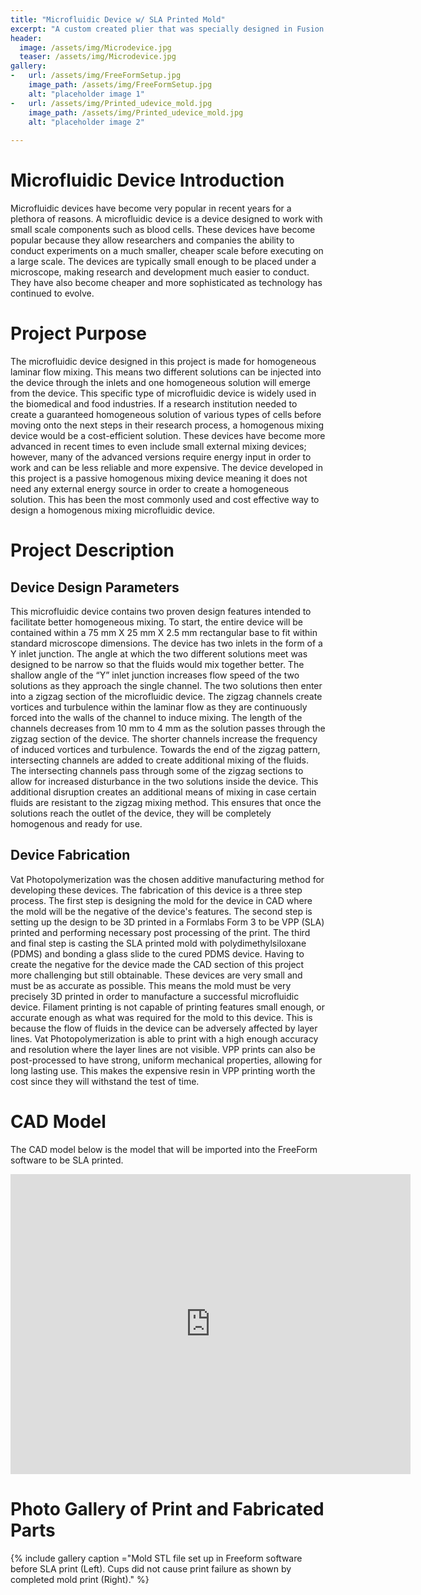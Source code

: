```yaml
---
title: "Microfluidic Device w/ SLA Printed Mold"
excerpt: "A custom created plier that was specially designed in Fusion 360 to be printed on a dual extruder Makergear 3D printer."
header:
  image: /assets/img/Microdevice.jpg
  teaser: /assets/img/Microdevice.jpg
gallery:
-   url: /assets/img/FreeFormSetup.jpg
    image_path: /assets/img/FreeFormSetup.jpg
    alt: "placeholder image 1"
-   url: /assets/img/Printed_udevice_mold.jpg
    image_path: /assets/img/Printed_udevice_mold.jpg
    alt: "placeholder image 2"
  
---
```

# Microfluidic Device Introduction

Microfluidic devices have become very popular in recent years for a plethora of reasons. A microfluidic device is a device designed to work with small scale components such as blood cells. These devices have become popular because they allow researchers and companies the ability to conduct experiments on a much smaller, cheaper scale before executing on a large scale. The devices are typically small enough to be placed under a microscope, making research and development much easier to conduct. They have also become cheaper and more sophisticated as technology has continued to evolve. 

# Project Purpose 

The microfluidic device designed in this project is made for homogeneous laminar flow mixing. This means two different solutions can be injected into the device through the inlets and one homogeneous solution will emerge from the device. This specific type of microfluidic device is widely used in the biomedical and food industries. If a research institution needed to create a guaranteed homogeneous solution of various types of cells before moving onto the next steps in their research process, a homogenous mixing device would be a cost-efficient solution. These devices have become more advanced in recent times to even include small external mixing devices; however, many of the advanced versions require energy input in order to work and can be less reliable and more expensive. The device developed in this project is a passive homogenous mixing device meaning it does not need any external energy source in order to create a homogeneous solution. This has been the most commonly used and cost effective way to design a homogenous mixing microfluidic device.

# Project Description

## Device Design Parameters

This microfluidic device contains two proven design features intended to facilitate better homogeneous mixing. To start, the entire device will be contained within a 75 mm X 25 mm X 2.5 mm rectangular base to fit within standard microscope dimensions. The device has two inlets in the form of a Y inlet junction. The angle at which the two different solutions meet was designed to be narrow so that the fluids would mix together better. The shallow angle of the “Y” inlet junction increases flow speed of the two solutions as they approach the single channel. The two solutions then enter into a zigzag section of the microfluidic device. The zigzag channels create vortices and turbulence within the laminar flow as they are continuously forced into the walls of the channel to induce mixing. The length of the channels decreases from 10 mm to 4 mm as the solution passes through the zigzag section of the device. The shorter channels increase the frequency of induced vortices and turbulence. Towards the end of the zigzag pattern, intersecting channels are added to create additional mixing of the fluids. The intersecting channels pass through some of the zigzag sections to allow for increased disturbance in the two solutions inside the device. This additional disruption creates an additional means of mixing in case certain fluids are resistant to the zigzag mixing method. This ensures that once the solutions reach the outlet of the device, they will be completely homogenous and ready for use.

## Device Fabrication

Vat Photopolymerization was the chosen additive manufacturing method for developing these devices. The fabrication of this device is a three step process. The first step is designing the mold for the device in CAD where the mold will be the negative of the device's features. The second step is setting up the design to be 3D printed in a Formlabs Form 3 to be VPP (SLA) printed and performing necessary post processing of the print. The third and final step is casting the SLA printed mold with polydimethylsiloxane (PDMS) and bonding a glass slide to the cured PDMS device. Having to create the negative for the device made the CAD section of this project more challenging but still obtainable. These devices are very small and must be as accurate as possible. This means the mold must be very precisely 3D printed in order to manufacture a successful microfluidic device. Filament printing is not capable of printing features small enough, or accurate enough as what was required for the mold to this device. This is because the flow of fluids in the device can be adversely affected by layer lines. Vat Photopolymerization is able to print with a high enough accuracy and resolution where the layer lines are not visible. VPP prints can also be post-processed to have strong, uniform mechanical properties, allowing for long lasting use. This makes the expensive resin in VPP printing worth the cost since they will withstand the test of time.
 

# CAD Model

The CAD model below is the model that will be imported into the FreeForm software to be SLA printed.

<iframe src="https://vanderbilt643.autodesk360.com/shares/public/SH35dfcQT936092f0e4339643e9080aa75af?mode=embed" width="640" height="480" allowfullscreen="true" webkitallowfullscreen="true" mozallowfullscreen="true"  frameborder="0"></iframe>


# Photo Gallery of Print and Fabricated Parts

{% include gallery caption ="Mold STL file set up in Freeform software before SLA print (Left). Cups did not cause print failure as shown by completed mold print (Right)." %}
